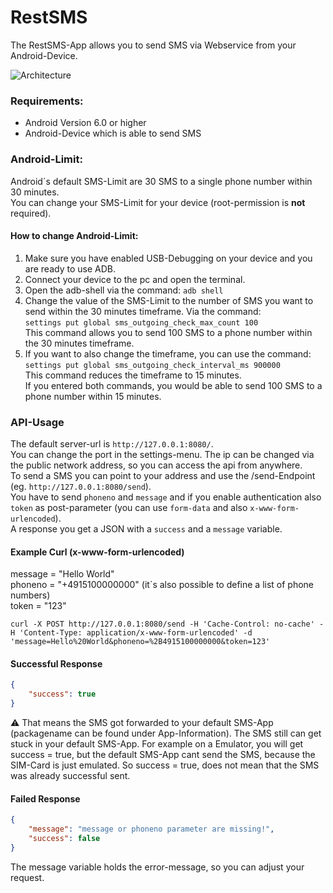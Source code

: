 # RestSMS  

The RestSMS-App allows you to send SMS via Webservice from your Android-Device.  

![Architecture](diagram_draw.io.png "RestSMS API Architecture")

### Requirements:
- Android Version 6.0 or higher
- Android-Device which is able to send SMS

### Android-Limit:
Android´s default SMS-Limit are 30 SMS to a single phone number within 30 minutes.  
You can change your SMS-Limit for your device (root-permission is **not** required).
#### How to change Android-Limit:
1. Make sure you have enabled USB-Debugging on your device and you are ready to use ADB.
2. Connect your device to the pc and open the terminal.
3. Open the adb-shell via the command: `adb shell`
4. Change the value of the SMS-Limit to the number of SMS you want to send within the 30 minutes timeframe. Via the command:  
`settings put global sms_outgoing_check_max_count 100`   
This command allows you to send 100 SMS to a phone number within the 30 minutes timeframe.
5. If you want to also change the timeframe, you can use the command:  
`settings put global sms_outgoing_check_interval_ms 900000`  
This command reduces the timeframe to 15 minutes.  
If you entered both commands, you would be able to send 100 SMS to a phone number within 15 minutes.
### API-Usage
The default server-url is `http://127.0.0.1:8080/`.  
You can change the port in the settings-menu. The ip can be changed via the public network address, so you can access the api from anywhere.  
To send a SMS you can point to your address and use the /send-Endpoint (eg. `http://127.0.0.1:8080/send`).  
You have to send `phoneno` and `message` and if you enable authentication also `token` as post-parameter (you can use `form-data` and also `x-www-form-urlencoded`).  
A response you get a JSON with a `success` and a `message` variable.

#### Example Curl (x-www-form-urlencoded)
message = "Hello World"  
phoneno = "+4915100000000" (it´s also possible to define a list of phone numbers)  
token = "123"
```shell
curl -X POST http://127.0.0.1:8080/send -H 'Cache-Control: no-cache' -H 'Content-Type: application/x-www-form-urlencoded' -d 'message=Hello%20World&phoneno=%2B4915100000000&token=123'
```

#### Successful Response
```json
{
    "success": true
}
```
⚠️ That means the SMS got forwarded to your default SMS-App (packagename can be found under App-Information). The SMS still can get stuck in your default SMS-App. For example on a Emulator, you will get success = true, but the default SMS-App cant send the SMS, because the SIM-Card is just emulated. So success = true, does not mean that the SMS was already successful sent.

#### Failed Response
```json
{
    "message": "message or phoneno parameter are missing!",
    "success": false
}
```
The message variable holds the error-message, so you can adjust your request.
